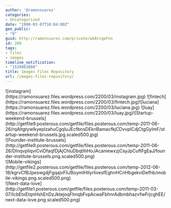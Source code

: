 ```yaml
---
author: '@ramonsuarez'
categories:
- Uncategorized
date: "1900-03-07T10:04:00Z"
geo_public:
- "0"
guid: http://ramonsuarez.com/private/wkAtzqeFnn
id: 268
tags:
- files
- images
timeline_notification:
- "1539863888"
title: Images Files Repository
url: /images-files-repository/
---
```


<div class="p_embed p_image_embed">![instagram](https://ramonsuarez.files.wordpress.com/2200/03/instagram.jpg) ![fintech](https://ramonsuarez.files.wordpress.com/2200/03/fintech.jpg)![luciana](https://ramonsuarez.files.wordpress.com/2200/03/luciana.jpg) ![luay](https://ramonsuarez.files.wordpress.com/2200/03/luay.jpg)![Startup-weekend-brussels](http://getfile9.posterous.com/getfile/files.posterous.com/temp-2011-06-26/rqAltgtywlkyeplzahuCgqIuJEcfbnsDEknBamacfkjCDvvplCdjCtgGyImF/startup-weekend-brussels.jpg.scaled500.jpg)</div><div class="p_embed p_image_embed">![Founder-institute-brussels](http://getfile9.posterous.com/getfile/files.posterous.com/temp-2011-06-26/DInqvpIiqviCvlDfaqfDjAjChluDbqtIhHoJAcaniewxzjCsyJpCuftFgEaJ/founder-institute-brussels.png.scaled500.png)</div><div class="p_embed p_image_embed">![Mobile-vikings](http://getfile2.posterous.com/getfile/files.posterous.com/temp-2012-06-18/kgrvCfBJpeswgdjFgqajvFIiJBoymlHIIyrIivesfEghnHCnHbgekviDefhb/mobile-vikings.png.scaled500.png)</div><div class="p_embed p_image_embed">![Next-data-love](http://getfile1.posterous.com/getfile/files.posterous.com/temp-2011-03-07/IcbEtxEtqnHshEnDzJktejoqFlmqbFvpAcwaFbhnrAdbmbhazvfwFrjcghEE/next-data-love.png.scaled500.png)</div>